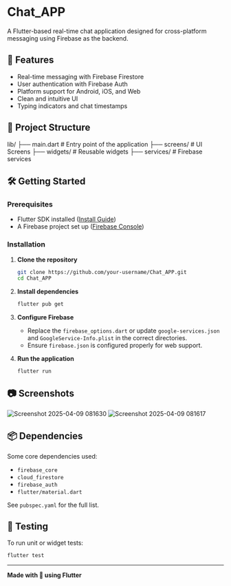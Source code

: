 
# Chat_APP

A Flutter-based real-time chat application designed for cross-platform messaging using Firebase as the backend.

## 🚀 Features

- Real-time messaging with Firebase Firestore
- User authentication with Firebase Auth
- Platform support for Android, iOS, and Web
- Clean and intuitive UI
- Typing indicators and chat timestamps

## 📁 Project Structure

lib/
├── main.dart         # Entry point of the application
├── screens/          # UI Screens
├── widgets/          # Reusable widgets
├── services/         # Firebase services


## 🛠️ Getting Started

### Prerequisites

- Flutter SDK installed ([Install Guide](https://docs.flutter.dev/get-started/install))
- A Firebase project set up ([Firebase Console](https://console.firebase.google.com/))

### Installation

1. **Clone the repository**
   ```bash
   git clone https://github.com/your-username/Chat_APP.git
   cd Chat_APP
   ```

2. **Install dependencies**
   ```bash
   flutter pub get
   ```

3. **Configure Firebase**

   - Replace the `firebase_options.dart` or update `google-services.json` and `GoogleService-Info.plist` in the correct directories.
   - Ensure `firebase.json` is configured properly for web support.

4. **Run the application**
   ```bash
   flutter run
   ```

## 📷 Screenshots
![Screenshot 2025-04-09 081630](https://github.com/user-attachments/assets/512961d1-8523-4452-ab6e-9da0aecb3c0f) ![Screenshot 2025-04-09 081617](https://github.com/user-attachments/assets/86159902-309e-4f07-a6b2-3d4a2e825416)




## 📦 Dependencies

Some core dependencies used:

- `firebase_core`
- `cloud_firestore`
- `firebase_auth`
- `flutter/material.dart`

See `pubspec.yaml` for the full list.

## 🧪 Testing

To run unit or widget tests:

```bash
flutter test
```



---

**Made with 💙 using Flutter**
```
